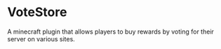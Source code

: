 # VoteStore
A minecraft plugin that allows players to buy rewards by voting for their server on various sites.
